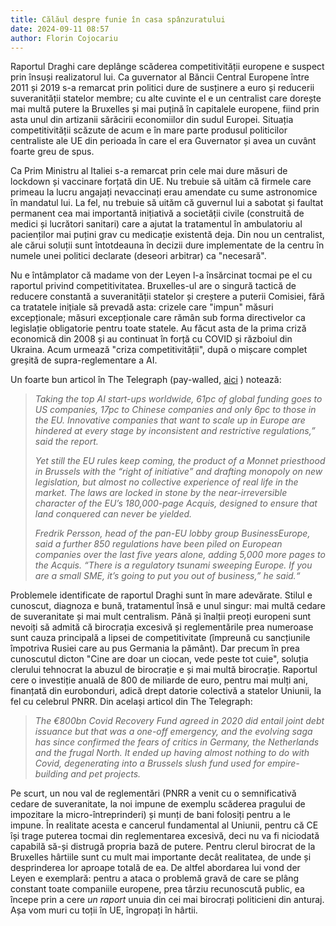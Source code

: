 ```yaml
---
title: Călăul despre funie în casa spânzuratului
date: 2024-09-11 08:57
author: Florin Cojocariu
---
```

Raportul Draghi care deplânge scăderea competitivității europene e suspect prin însuși realizatorul lui. Ca guvernator al Băncii Central Europene între 2011 și 2019 s-a remarcat prin politici dure de susținere a euro și reducerii suveranității statelor membre; cu alte cuvinte el e un centralist care dorește mai multă putere la Bruxelles și mai puțină în capitalele europene, fiind prin asta  unul din artizanii sărăcirii economiilor din sudul Europei. Situația competitivității scăzute de acum e în mare parte produsul politicilor centraliste ale UE din perioada în care el era Guvernator și avea un cuvânt foarte greu de spus.

Ca Prim Ministru al Italiei s-a remarcat prin cele mai dure măsuri de lockdown și vaccinare forțată din UE. Nu trebuie să uităm că firmele care primeau la lucru angajați nevaccinați erau amendate cu sume astronomice în mandatul lui. La fel, nu trebuie să uităm că guvernul lui a sabotat și faultat permanent cea mai importantă inițiativă a societății civile (construită de medici și lucrători sanitari) care a ajutat la tratamentul în ambulatoriu al pacienților mai puțini grav cu medicație existentă deja. Din nou un centralist, ale cărui soluții sunt întotdeauna în decizii dure implementate de la centru în numele unei politici declarate (deseori arbitrar) ca "necesară". 

Nu e întâmplator că madame von der Leyen l-a însărcinat tocmai pe el cu raportul privind competitivitatea. Bruxelles-ul are o singură tactică de reducere constantă a suveranității statelor și creștere a puterii Comisiei, fără ca tratatele inițiale să prevadă asta: crizele care "impun" măsuri excepționale; măsuri excepționale care rămân sub forma directivelor ca legislație obligatorie pentru toate statele. Au făcut asta de la prima criză economică din 2008 și au continuat în forță cu COVID și războiul din Ukraina. Acum urmează "criza competitivității", după o mișcare complet greșită de supra-reglementare a AI.

Un foarte bun articol în The Telegraph (pay-walled, [aici](https://www.telegraph.co.uk/business/2024/09/10/eu-elites-are-in-despair-over-europes-economic-death-spiral/) ) notează: 

> *Taking the top AI start-ups worldwide, 61pc of global funding goes to US companies, 17pc to Chinese companies and only 6pc to those in the EU. Innovative companies that want to scale up in Europe are hindered at every stage by inconsistent and restrictive regulations,” said the report.*
>
> *Yet still the EU rules keep coming, the product of a Monnet priesthood in Brussels with the “right of initiative” and drafting monopoly on new legislation, but almost no collective experience of real life in the market. The laws are locked in stone by the near-irreversible character of the EU’s 180,000-page Acquis, designed to ensure that land conquered can never be yielded.*
>
> *Fredrik Persson, head of the pan-EU lobby group BusinessEurope, said a further 850 regulations have been piled on European companies over the last five years alone, adding 5,000 more pages to the Acquis. “There is a regulatory tsunami sweeping Europe. If you are a small SME, it’s going to put you out of business,” he said.“*
>
>

Problemele identificate de raportul Draghi sunt în mare adevărate. Stilul e cunoscut, diagnoza e bună, tratamentul însă e unul singur: mai multă cedare de suveranitate și mai mult centralism. Până și înalții preoți europeni sunt nevoiți să admită că birocrația excesivă și reglementările prea numeroase  sunt cauza principală a lipsei de competitivitate (împreună cu sancțiunile împotriva Rusiei care au pus Germania la pământ). Dar precum în prea cunoscutul dicton "Cine are doar un ciocan, vede peste tot cuie", soluția clerului tehnocrat la abuzul de birocrație e și mai multă birocrație. Raportul cere o investiție anuală de 800 de miliarde de euro, pentru mai mulți ani, finanțată din eurobonduri, adică drept datorie colectivă a statelor Uniunii, la fel cu celebrul PNRR.  Din același articol din The Telegraph:

> *The €800bn Covid Recovery Fund agreed in 2020 did entail joint debt issuance but that was a one-off emergency, and the evolving saga has since confirmed the fears of critics in Germany, the Netherlands and the frugal North. It ended up having almost nothing to do with Covid, degenerating into a Brussels slush fund used for empire-building and pet projects.*

Pe scurt, un nou val de reglementări (PNRR a venit cu o semnificativă cedare de suveranitate, la noi impune de exemplu scăderea pragului de impozitare la micro-întreprinderi) și munți de bani folosiți pentru a le impune. În realitate acesta e cancerul fundamental al Uniunii, pentru că CE își trage puterea tocmai din reglementarea excesivă, deci nu va fi niciodată capabilă să-și distrugă propria bază de putere. Pentru clerul birocrat de la Bruxelles hârtiile sunt cu mult mai importante decât realitatea, de unde și desprinderea lor aproape totală de ea. De altfel abordarea lui vond der Leyen e exemplară: pentru a ataca o problemă gravă de care se plâng constant toate companiile europene, prea târziu recunoscută public, ea începe prin a cere *un raport* unuia din cei mai birocrați politicieni din anturaj. Așa vom muri cu toții în UE, îngropați în hârtii.
